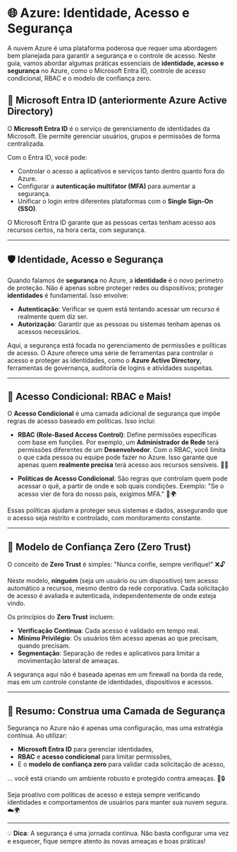 # 🌐 Azure: Identidade, Acesso e Segurança

A nuvem Azure é uma plataforma poderosa que requer uma abordagem bem planejada para garantir a segurança e o controle de acesso. Neste guia, vamos abordar algumas práticas essenciais de **identidade, acesso e segurança** no Azure, como o Microsoft Entra ID, controle de acesso condicional, RBAC e o modelo de confiança zero.

## 🔐 Microsoft Entra ID (anteriormente Azure Active Directory)

O **Microsoft Entra ID** é o serviço de gerenciamento de identidades da Microsoft. Ele permite gerenciar usuários, grupos e permissões de forma centralizada. 

Com o Entra ID, você pode:
- Controlar o acesso a aplicativos e serviços tanto dentro quanto fora do Azure.
- Configurar a **autenticação multifator (MFA)** para aumentar a segurança.
- Unificar o login entre diferentes plataformas com o **Single Sign-On (SSO)**.

O Microsoft Entra ID garante que as pessoas certas tenham acesso aos recursos certos, na hora certa, com segurança.

---

## 🛡️ Identidade, Acesso e Segurança

Quando falamos de **segurança** no Azure, a **identidade** é o novo perímetro de proteção. Não é apenas sobre proteger redes ou dispositivos; proteger **identidades** é fundamental. Isso envolve:

- **Autenticação**: Verificar se quem está tentando acessar um recurso é realmente quem diz ser.
- **Autorização**: Garantir que as pessoas ou sistemas tenham apenas os acessos necessários.
  
Aqui, a segurança está focada no gerenciamento de permissões e políticas de acesso. O Azure oferece uma série de ferramentas para controlar o acesso e proteger as identidades, como o **Azure Active Directory**, ferramentas de governança, auditoria de logins e atividades suspeitas.

---

## 🛂 Acesso Condicional: RBAC e Mais!

O **Acesso Condicional** é uma camada adicional de segurança que impõe regras de acesso baseado em políticas. Isso inclui:

- **RBAC (Role-Based Access Control)**: Define permissões específicas com base em funções. Por exemplo, um **Administrador de Rede** terá permissões diferentes de um **Desenvolvedor**. Com o RBAC, você limita o que cada pessoa ou equipe pode fazer no Azure. Isso garante que apenas quem **realmente precisa** terá acesso aos recursos sensíveis. 🚪🔑

- **Políticas de Acesso Condicional**: São regras que controlam quem pode acessar o quê, a partir de onde e sob quais condições. Exemplo: "Se o acesso vier de fora do nosso país, exigimos MFA." 📱🌍

Essas políticas ajudam a proteger seus sistemas e dados, assegurando que o acesso seja restrito e controlado, com monitoramento constante.

---

## 🏰 Modelo de Confiança Zero (Zero Trust)

O conceito de **Zero Trust** é simples: "Nunca confie, sempre verifique!" ❌🔓

Neste modelo, **ninguém** (seja um usuário ou um dispositivo) tem acesso automático a recursos, mesmo dentro da rede corporativa. Cada solicitação de acesso é avaliada e autenticada, independentemente de onde esteja vindo.

Os princípios do **Zero Trust** incluem:
- **Verificação Contínua**: Cada acesso é validado em tempo real.
- **Mínimo Privilégio**: Os usuários têm acesso apenas ao que precisam, quando precisam.
- **Segmentação**: Separação de redes e aplicativos para limitar a movimentação lateral de ameaças.

A segurança aqui não é baseada apenas em um firewall na borda da rede, mas em um controle constante de identidades, dispositivos e acessos.

---

## 🔄 Resumo: Construa uma Camada de Segurança

Segurança no Azure não é apenas uma configuração, mas uma estratégia contínua. Ao utilizar:
- **Microsoft Entra ID** para gerenciar identidades,
- **RBAC** e **acesso condicional** para limitar permissões,
- E o **modelo de confiança zero** para validar cada solicitação de acesso,

... você está criando um ambiente robusto e protegido contra ameaças. 💪🔒

Seja proativo com políticas de acesso e esteja sempre verificando identidades e comportamentos de usuários para manter sua nuvem segura. ☁️🌍

---

💡 **Dica**: A segurança é uma jornada contínua. Não basta configurar uma vez e esquecer, fique sempre atento às novas ameaças e boas práticas!
